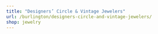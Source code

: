 ```yaml
---
title: "Designers’ Circle & Vintage Jewelers"
url: /burlington/designers-circle-and-vintage-jewelers/
shop: jewelry
---
```

